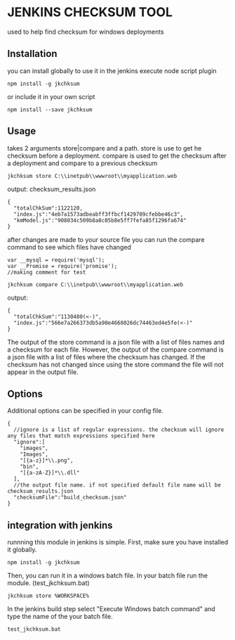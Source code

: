 JENKINS CHECKSUM TOOL
=============================

used to help find checksum for windows deployments

## Installation
  you can install globally to use it in the jenkins execute node script plugin


  ```
  npm install -g jkchksum
  ```

  or include it in your own script


  ```
  npm install --save jkchksum
  ```

## Usage
  takes 2 arguments store|compare and a path. store is use to get he checksum before a deployment.
  compare is used to get the checksum after a deployment and compare to a previous checksum


  ```
  jkchksum store C:\\inetpub\\wwwroot\\myapplication.web
  ```

  output: checksum_results.json

  ```
  {
    "totalChkSum":1122120,
    "index.js":"4eb7a1573adbeabff3ffbcf1429709cfebbe46c3",
    "kmModel.js":"908034c509b8a8c05b8e5ff7fefa85f1296fa674"
  }
  ```

  after changes are made to your source file you can run the compare command to see which files have changed

  ```
  var __mysql = require('mysql');
  var __Promise = require('promise');
  //making comment for test
  ```

  ```
  jkchksum compare C:\\inetpub\\wwwroot\\myapplication.web
  ```

  output:

  ```
  {
    "totalChkSum":"1130480(<-)",
    "index.js":"566e7a266373db5a90e4668026dc74463ed4e5fe(<-)"
  }
  ```

  The output of the store command is a json file with a list of files names and a checksum for each file.
  However, the output of the compare command is a json file with a list of files where the checksum has changed. If the checksum has not changed since using the store command the file will not appear in the output file.

## Options
  Additional options can be specified in your config file.

  ```
  {
    //ignore is a list of regular expressions. the checksum will ignore any files that match expressions specified here
    "ignore":[
      "images",
      "Images",
      "[{a-z}]*\\.png",
      "bin",
      "[{a-zA-Z}]*\\.dll"
    ],
    //the output file name. if not specified default file name will be checksum_results.json
    "checksumFile":"build_checksum.json"
  }
 ```

## integration with jenkins
  runnning this module in jenkins is simple. First, make sure you have installed it globally.

  ```
  npm install -g jkchksum
  ```

  Then, you can run it in a windows batch file. In your batch file run the module. (test_jkchksum.bat)

  ```
  jkchksum store %WORKSPACE%
  ```

  In the jenkins build step select "Execute Windows batch command" and type the name of the your batch file.
  ```
  test_jkchksum.bat
  ```
